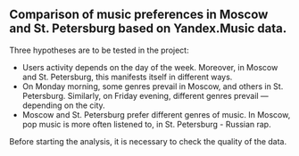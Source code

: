 ## Comparison of music preferences in Moscow and St. Petersburg based on Yandex.Music data.
Three hypotheses are to be tested in the project:
* Users activity depends on the day of the week. Moreover, in Moscow and St. Petersburg, this manifests itself in different ways.
* On Monday morning, some genres prevail in Moscow, and others in St. Petersburg. Similarly, on Friday evening, different genres prevail — depending on the city.
* Moscow and St. Petersburg prefer different genres of music. In Moscow, pop music is more often listened to, in St. Petersburg - Russian rap.

Before starting the analysis, it is necessary to check the quality of the data.
